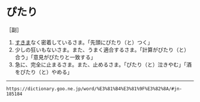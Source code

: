 # ぴたり

［副］
1.  [すきま](%E3%81%99%E3%81%8D%E3%81%BE%EF%BC%88%E9%9A%99%E9%96%93%EF%BC%8F%E9%80%8F%EF%BC%88%E3%81%8D%EF%BC%89%E9%96%93%EF%BC%89.md)なく密着しているさま。「先頭にぴたり（と）つく」
2.  少しの狂いもないさま。また、うまく適合するさま。「計算がぴたり（と）合う」「意見がぴたりと一致する」
3.  急に、完全に止まるさま。また、止めるさま。「ぴたり（と）泣きやむ」「酒をぴたり（と）やめる」

---
`https://dictionary.goo.ne.jp/word/%E3%81%B4%E3%81%9F%E3%82%8A/#jn-185184`